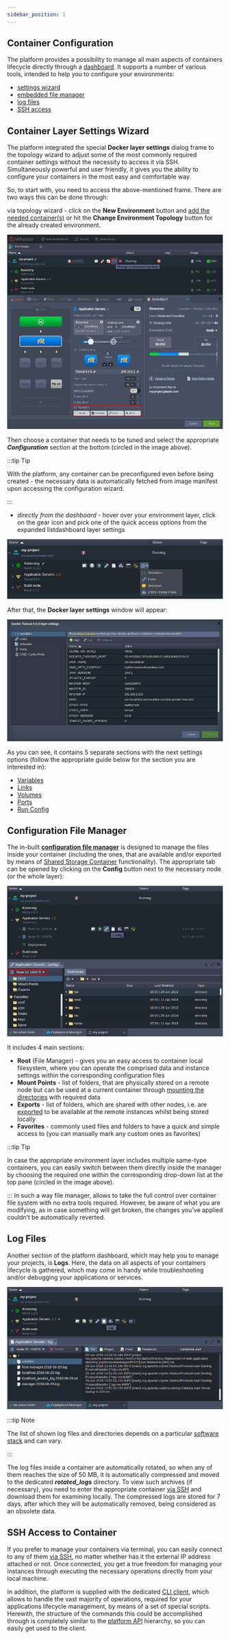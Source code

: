 ```yaml
---
sidebar_position: 1
---
```


## Container Configuration

The platform provides a possibility to manage all main aspects of containers lifecycle directly through a [dashboard](https://cloudmydc.com/). It supports a number of various tools, intended to help you to configure your environments:

- [settings wizard](https://cloudmydc.com/)
- [embedded file manager](https://cloudmydc.com/)
- [log files](https://cloudmydc.com/)
- [SSH access](https://cloudmydc.com/)

## Container Layer Settings Wizard

The platform integrated the special **Docker layer settings** dialog frame to the topology wizard to adjust some of the most commonly required container settings without the necessity to access it via SSH. Simultaneously powerful and user friendly, it gives you the ability to configure your containers in the most easy and comfortable way.

So, to start with, you need to access the above-mentioned frame. There are two ways this can be done through:

via topology wizard - click on the **New Environment** button and [add the needed container(s)](https://cloudmydc.com/) or hit the **Change Environment Topology** button for the already created environment.

![Locale Dropdown](./img/ConfigurationTools/01-topology-wizard-layer-configuration.png)

Then choose a container that needs to be tuned and select the appropriate **_Configuration_** section at the bottom (circled in the image above).

:::tip Tip

With the platform, any container can be preconfigured even before being created - the necessary data is automatically fetched from image manifest upon accessing the configuration wizard.

:::

- _directly from the dashboard_ - hover over your environment layer, click on the gear icon and pick one of the quick access options from the expanded listdashboard layer settings

![Locale Dropdown](./img/ConfigurationTools/02-dashboard-layer-configurations.png)

After that, the **Docker layer settings** window will appear:

![Locale Dropdown](./img/ConfigurationTools/03-layer-settings-window.png)

As you can see, it contains 5 separate sections with the next settings options (follow the appropriate guide below for the section you are interested in):

- [Variables](https://cloudmydc.com/)
- [Links](https://cloudmydc.com/)
- [Volumes](https://cloudmydc.com/)
- [Ports](https://cloudmydc.com/)
- [Run Config](https://cloudmydc.com/)

## Configuration File Manager

The in-built **[configuration file manager](https://cloudmydc.com/)** is designed to manage the files inside your container (including the ones, that are available and/or exported by means of [Shared Storage Container](https://cloudmydc.com/) functionality). The appropriate tab can be opened by clicking on the **Config** button next to the necessary node (or the whole layer):

![Locale Dropdown](./img/ConfigurationTools/04-configuration-file-manager.png)

It includes 4 main sections:

- **Root** (File Manager) - gives you an easy access to container local filesystem, where you can operate the comprised data and instance settings within the corresponding configuration files
- **Mount Points** - list of folders, that are physically stored on a remote node but can be used at a current container through [mounting the directories](https://cloudmydc.com/) with required data
- **Exports** - list of folders, which are shared with other nodes, i.e. are [exported](https://cloudmydc.com/) to be available at the remote instances whilst being stored locally
- **Favorites** - commonly used files and folders to have a quick and simple access to (you can manually mark any custom ones as favorites)

:::tip Tip

In case the appropriate environment layer includes multiple same-type containers, you can easily switch between them directly inside the manager by choosing the required one within the corresponding drop-down list at the top pane (circled in the image above).

:::
In such a way file manager, allows to take the full control over container file system with no extra tools required. However, be aware of what you are modifying, as in case something will get broken, the changes you’ve applied couldn’t be automatically reverted.

## Log Files

Another section of the platform dashboard, which may help you to manage your projects, is **Logs**. Here, the data on all aspects of your containers lifecycle is gathered, which may come in handy while troubleshooting and/or debugging your applications or services.

![Locale Dropdown](./img/ConfigurationTools/05-node-log-manager.png)

:::tip Note

The list of shown log files and directories depends on a particular [software stack](https://cloudmydc.com/) and can vary.

:::

The log files inside a container are automatically rotated, so when any of them reaches the size of 50 MB, it is automatically compressed and moved to the dedicated **_rotated_logs_** directory. To view such archives (if necessary), you need to enter the appropriate container [via SSH](https://cloudmydc.com/) and download them for examining locally. The compressed logs are stored for 7 days, after which they will be automatically removed, being considered as an obsolete data.

## SSH Access to Container

If you prefer to manage your containers via terminal, you can easily connect to any of them [via SSH](https://cloudmydc.com/), no matter whether has it the external IP address attached or not. Once connected, you get a true freedom for managing your instances through executing the necessary operations directly from your local machine.

In addition, the platform is supplied with the dedicated [CLI client](https://cloudmydc.com/), which allows to handle the vast majority of operations, required for your applications lifecycle management, by means of a set of special scripts. Herewith, the structure of the commands this could be accomplished through is completely similar to the [platform API](https://cloudmydc.com/) hierarchy, so you can easily get used to the client.
